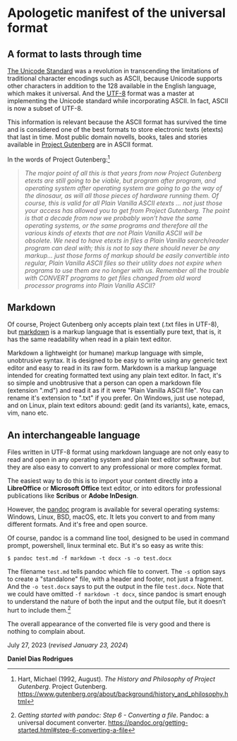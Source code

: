 # Apologetic manifest of the universal format

## A format to lasts through time

[The Unicode Standard](https://en.wikipedia.org/wiki/Unicode) was a revolution in transcending the limitations of traditional character encodings such as ASCII, because Unicode supports other characters in addition to the 128 available in the English language, which makes it universal. And the [UTF-8](https://en.wikipedia.org/wiki/UTF-8) format was a master at implementing the Unicode standard while incorporating ASCII. In fact, ASCII is now a subset of UTF-8.

This information is relevant because the ASCII format has survived the time and is considered one of the best formats to store electronic texts (etexts) that last in time. Most public domain novells, books, tales and stories available in [Project Gutenberg](https://www.gutenberg.org) are in ASCII format.

In the words of Project Gutenberg:[^1]

> _The major point of all this is that years from now Project Gutenberg etexts are still going to be viable, but program after program, and operating system after operating system are going to go the way of the dinosaur, as will all those pieces of hardware running them. Of course, this is valid for all Plain Vanilla ASCII etexts … not just those your access has allowed you to get from Project Gutenberg. The point is that a decade from now we probably won’t have the same operating systems, or the same programs and therefore all the various kinds of etexts that are not Plain Vanilla ASCII will be obsolete. We need to have etexts in files a Plain Vanilla search/reader program can deal with; this is not to say there should never be any markup... just those forms of markup should be easily convertible into regular, Plain Vanilla ASCII files so their utility does not expire when programs to use them are no longer with us. Remember all the trouble with CONVERT programs to get files changed from old word processor programs into Plain Vanilla ASCII?_

## Markdown

Of course, Project Gutenberg only accepts plain text (.txt files in UTF-8), but [markdown](https://en.wikipedia.org/wiki/Markdown) is a markup language that is essentially pure text, that is, it has the same readability when read in a plain text editor.

Markdown a lightweight (or humane) markup language with simple, unobtrusive syntax. It is designed to be easy to write using any generic text editor and easy to read in its raw form. Markdown is a markup language intended for creating formatted text using any plain text editor. In fact, it's so simple and unobtrusive that a person can open a markdown file (extension ".md") and read it as if it were "Plain Vanilla ASCII file". You can rename it's extension to ".txt" if you prefer. On Windows, just use notepad, and on Linux, plain text editors abound: gedit (and its variants), kate, emacs, vim, nano etc.

## An interchangeable language

Files written in UTF-8 format using markdown language are not only easy to read and open in any operating system and plain text editor software, but they are also easy to convert to any professional or more complex format.

The easiest way to do this is to import your content directly into a **LibreOffice** or **Microsoft Office** text editor, or into editors for professional publications like **Scribus** or **Adobe InDesign**.

However, the [pandoc](https://pandoc.org/) program is available for several operating systems: Windows, Linux, BSD, macOS, etc. It lets you convert to and from many different formats. And it's free and open source.

Of course, pandoc is a command line tool, designed to be used in command prompt, powershell, linux terminal etc. But it's so easy as write this:

```shell
$ pandoc test.md -f markdown -t docx -s -o test.docx
```

The filename `test.md` tells pandoc which file to convert. The `-s` option says to create a "standalone" file, with a header and footer, not just a fragment. And the `-o test.docx` says to put the output in the file `test.docx`. Note that we could have omitted `-f markdown -t docx`, since pandoc is smart enough to understand the nature of both the input and the output file, but it doesn’t hurt to include them.[^2]

The overall appearance of the converted file is very good and there is nothing to complain about.

July 27, 2023 (_revised January 23, 2024_)

**Daniel Dias Rodrigues**


[^1]: Hart, Michael (1992, August). _The History and Philosophy of Project Gutenberg_. Project Gutenberg. https://www.gutenberg.org/about/background/history_and_philosophy.html

[^2]: _Getting started with pandoc: Step 6 - Converting a file_. Pandoc: a universal document converter. https://pandoc.org/getting-started.html#step-6-converting-a-file